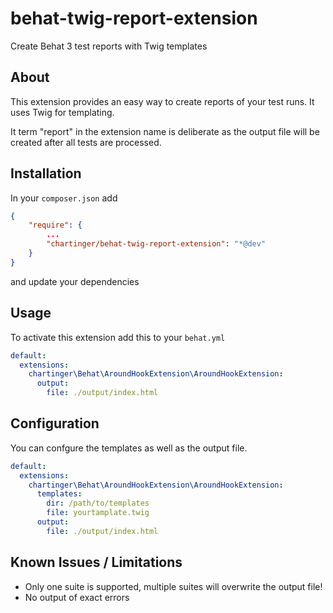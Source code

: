 behat-twig-report-extension
===========================

Create Behat 3 test reports with Twig templates

## About

This extension provides an easy way to create reports of your test runs. It uses Twig for templating.

It term "report" in the extension name is deliberate as the output file will be created after all tests are processed. 

## Installation

In your `composer.json` add
```json
{
    "require": {
        ...
        "chartinger/behat-twig-report-extension": "*@dev"
    }
}
```
and update your dependencies

## Usage

To activate this extension add this to your `behat.yml`

```YAML
default:
  extensions:
    chartinger\Behat\AroundHookExtension\AroundHookExtension:
      output:
        file: ./output/index.html
```

## Configuration

You can confgure the templates as well as the output file.

```YAML
default:
  extensions:
    chartinger\Behat\AroundHookExtension\AroundHookExtension:
      templates:
        dir: /path/to/templates
        file: yourtamplate.twig
      output:
        file: ./output/index.html
```

## Known Issues / Limitations

* Only one suite is supported, multiple suites will overwrite the output file!
* No output of exact errors


